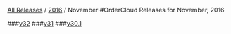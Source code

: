 [All Releases](../../README.md) / [2016](../README.md) / November
#OrderCloud Releases for November, 2016

###[v32](v32.md)
###[v31](v31.md)
###[v30.1](v30.1.md)

